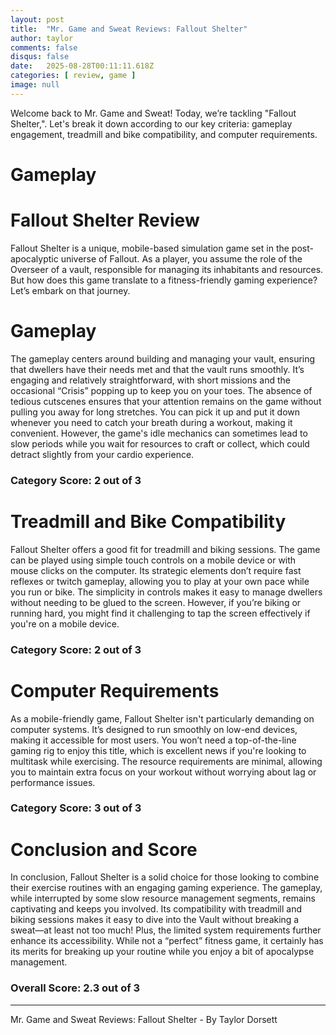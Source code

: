 ```yaml
---
layout: post
title:  "Mr. Game and Sweat Reviews: Fallout Shelter"
author: taylor
comments: false
disqus: false
date:   2025-08-28T00:11:11.618Z
categories: [ review, game ]
image: null
---
```


Welcome back to Mr. Game and Sweat! Today, we’re tackling "Fallout Shelter,". Let's break it down according to our key criteria: gameplay engagement, treadmill and bike compatibility, and computer requirements.

# Gameplay

# Fallout Shelter Review

Fallout Shelter is a unique, mobile-based simulation game set in the post-apocalyptic universe of Fallout. As a player, you assume the role of the Overseer of a vault, responsible for managing its inhabitants and resources. But how does this game translate to a fitness-friendly gaming experience? Let’s embark on that journey.

# Gameplay

The gameplay centers around building and managing your vault, ensuring that dwellers have their needs met and that the vault runs smoothly. It’s engaging and relatively straightforward, with short missions and the occasional “Crisis” popping up to keep you on your toes. The absence of tedious cutscenes ensures that your attention remains on the game without pulling you away for long stretches. You can pick it up and put it down whenever you need to catch your breath during a workout, making it convenient. However, the game's idle mechanics can sometimes lead to slow periods while you wait for resources to craft or collect, which could detract slightly from your cardio experience.

### Category Score: 2 out of 3

# Treadmill and Bike Compatibility

Fallout Shelter offers a good fit for treadmill and biking sessions. The game can be played using simple touch controls on a mobile device or with mouse clicks on the computer. Its strategic elements don’t require fast reflexes or twitch gameplay, allowing you to play at your own pace while you run or bike. The simplicity in controls makes it easy to manage dwellers without needing to be glued to the screen. However, if you’re biking or running hard, you might find it challenging to tap the screen effectively if you're on a mobile device.

### Category Score: 2 out of 3

# Computer Requirements

As a mobile-friendly game, Fallout Shelter isn't particularly demanding on computer systems. It’s designed to run smoothly on low-end devices, making it accessible for most users. You won’t need a top-of-the-line gaming rig to enjoy this title, which is excellent news if you're looking to multitask while exercising. The resource requirements are minimal, allowing you to maintain extra focus on your workout without worrying about lag or performance issues.

### Category Score: 3 out of 3

# Conclusion and Score

In conclusion, Fallout Shelter is a solid choice for those looking to combine their exercise routines with an engaging gaming experience. The gameplay, while interrupted by some slow resource management segments, remains captivating and keeps you involved. Its compatibility with treadmill and biking sessions makes it easy to dive into the Vault without breaking a sweat—at least not too much! Plus, the limited system requirements further enhance its accessibility. While not a “perfect” fitness game, it certainly has its merits for breaking up your routine while you enjoy a bit of apocalypse management.

### Overall Score: 2.3 out of 3

---

Mr. Game and Sweat Reviews: Fallout Shelter - By Taylor Dorsett
